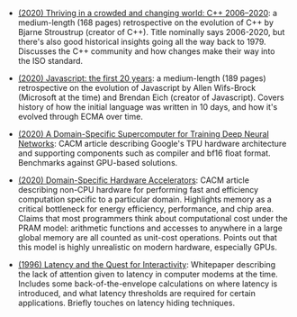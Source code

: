 * [(2020) Thriving in a crowded and changing world: C++ 2006–2020](https://dl.acm.org/doi/abs/10.1145/3386320):
  a medium-length (168 pages) retrospective on the evolution of C++ by Bjarne
  Stroustrup (creator of C++).  Title nominally says 2006-2020, but there's also
  good historical insights going all the way back to 1979.  Discusses the C++
  community and how changes make their way into the ISO standard.
* [(2020) Javascript: the first 20 years](https://dl.acm.org/doi/10.1145/3386327): a
  medium-length (189 pages) retrospective on the evolution of Javascript by
  Allen Wifs-Brock (Microsoft at the time) and Brendan Eich (creator of
  Javascript).  Covers history of how the initial language was written in 10
  days, and how it's evolved through ECMA over time.

* [(2020) A Domain-Specific Supercomputer for Training Deep Neural Networks](https://cacm.acm.org/magazines/2020/7/245702-a-domain-specific-supercomputer-for-training-deep-neural-networks/fulltext):
  CACM article describing Google's TPU hardware architecture and supporting
  components such as compiler and bf16 float format.  Benchmarks against
  GPU-based solutions.
* [(2020) Domain-Specific Hardware Accelerators](https://cacm.acm.org/magazines/2020/7/245701-domain-specific-hardware-accelerators/fulltext):
  CACM article describing non-CPU hardware for performing fast and efficiency
  computation specific to a particular domain.  Highlights memory as a critical
  bottleneck for energy efficiency, performance, and chip area.  Claims that
  most programmers think about computational cost under the PRAM model:
  arithmetic functions and accesses to anywhere in a large global memory are all
  counted as unit-cost operations.  Points out that this model is highly
  unrealistic on modern hardware, especially GPUs.
* [(1996) Latency and the Quest for Interactivity](stuartcheshire.org/papers/LatencyQuest.pdf):
  Whitepaper describing the lack of attention given to latency in computer
  modems at the time.  Includes some back-of-the-envelope calculations on where
  latency is introduced, and what latency thresholds are required for certain
  applications.  Briefly touches on latency hiding techniques.
